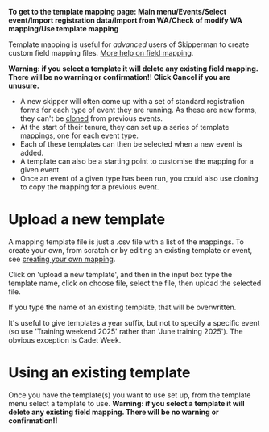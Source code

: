 **To get to the template mapping page: Main menu/Events/Select event/Import registration data/Import from WA/Check of modify WA mapping/Use template mapping**

Template mapping is useful for *advanced* users of Skipperman to create custom field mapping files. [More help on field mapping](WA_field_mapping_help.md).

**Warning: if you select a template it will delete any existing field mapping. There will be no warning or confirmation!! Click Cancel if you are unusure.**

- A new skipper will often come up with a set of standard registration forms for each type of event they are running. As these are new forms, they can't be [cloned](WA_clone_mapping_help.md) from previous events. 
- At the start of their tenure, they can set up a series of template mappings, one for each event type.
- Each of these templates can then be selected when a new event is added.
- A template can also be a starting point to customise the mapping for a given event.
- Once an event of a given type has been run, you could also use cloning to copy the mapping for a previous event.

# Upload a new template

A mapping template file is just a .csv file with a list of the mappings. To create your own, from scratch or by editing an existing template or event, see [creating your own mapping](WA_create_your_own_mapping_help.md).

Click on 'upload a new template', and then in the input box type the template name, click on choose file, select the file, then upload the selected file.

If you type the name of an existing template, that will be overwritten.

It's useful to give templates a year suffix, but not to specify a specific event (so use 'Training weekend 2025' rather than 'June training 2025'). The obvious exception is Cadet Week.


# Using an existing template

Once you have the template(s) you want to use set up, from the template menu select a template to use. **Warning: if you select a template it will delete any existing field mapping. There will be no warning or confirmation!!**
